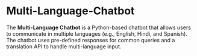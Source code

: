 # Multi-Language-Chatbot
The **Multi-Language Chatbot** is a Python-based chatbot that allows users to communicate in multiple languages (e.g., English, Hindi, and Spanish). The chatbot uses pre-defined responses for common queries and a translation API to handle multi-language input.
